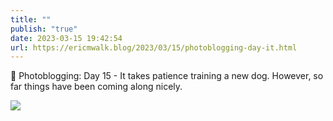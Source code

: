 ```yaml
---
title: ""
publish: "true"
date: 2023-03-15 19:42:54
url: https://ericmwalk.blog/2023/03/15/photoblogging-day-it.html
---
```

📸 Photoblogging: Day 15 - It takes patience training a new dog. However, so far things have been coming along nicely.

![](https://ericmwalk.blog/uploads/2023/a2e8a4a51f.jpg)